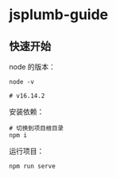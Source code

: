 # jsplumb-guide

## 快速开始

node 的版本：

```shell
node -v

# v16.14.2
```

安装依赖：

```shell
# 切换到项目根目录
npm i
```

运行项目：

```shell
npm run serve
```
